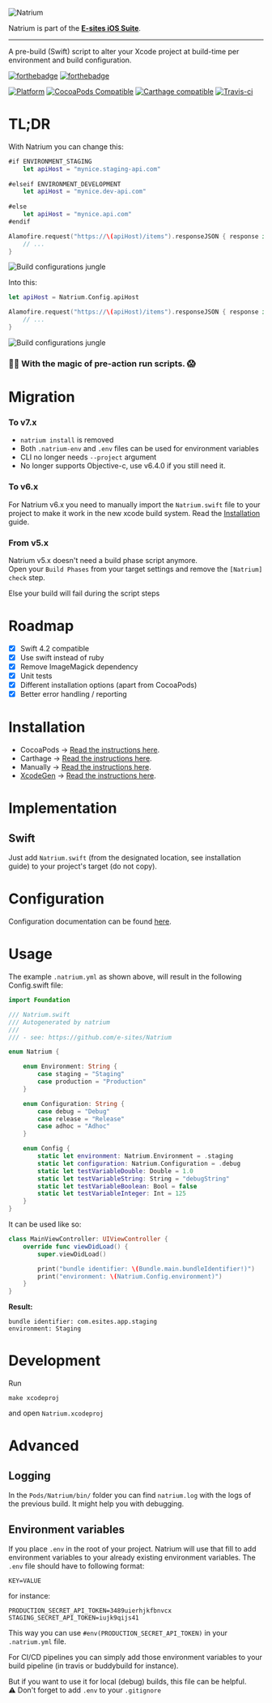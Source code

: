 ![Natrium](Assets/logo.png)

Natrium is part of the **[E-sites iOS Suite](https://github.com/e-sites/iOS-Suite)**.

---

A pre-build (Swift) script to alter your Xcode project at build-time per environment and build configuration.

[![forthebadge](http://forthebadge.com/images/badges/made-with-swift.svg)](http://forthebadge.com) [![forthebadge](http://forthebadge.com/images/badges/built-with-swag.svg)](http://forthebadge.com)

[![Platform](https://img.shields.io/cocoapods/p/Natrium.svg?style=flat)](https://cocoapods.org/pods/Natrium)
[![CocoaPods Compatible](https://img.shields.io/cocoapods/v/Natrium.svg)](https://cocoapods.org/pods/Natrium)
[![Carthage compatible](https://img.shields.io/badge/Carthage-compatible-4BC51D.svg?style=flat)](https://github.com/Carthage/Carthage)
[![Travis-ci](https://travis-ci.org/e-sites/Natrium.svg?branch=master&001)](https://travis-ci.org/e-sites/Natrium)

# TL;DR

With Natrium you can change this:

```swift
#if ENVIRONMENT_STAGING
    let apiHost = "mynice.staging-api.com"
    
#elseif ENVIRONMENT_DEVELOPMENT
    let apiHost = "mynice.dev-api.com"
    
#else
    let apiHost = "mynice.api.com"
#endif

Alamofire.request("https://\(apiHost)/items").responseJSON { response in
    // ...
}
```
![Build configurations jungle](Assets/build-configurations.png)

Into this:

```swift
let apiHost = Natrium.Config.apiHost

Alamofire.request("https://\(apiHost)/items").responseJSON { response in
    // ...
}
```
![Build configurations jungle](Assets/build-configurations-natrium.png)

### 🧙‍♂️ With the magic of pre-action run scripts. 😱

# Migration

### To v7.x
- `natrium install` is removed
- Both `.natrium-env` and `.env` files can be used for environment variables
- CLI no longer needs `--project` argument
- No longer supports Objective-c, use v6.4.0 if you still need it.

### To v6.x 
For Natrium v6.x you need to manually import the `Natrium.swift` file to your project to make it work in the new xcode build system. Read the [Installation](#installation) guide.

### From v5.x
Natrium v5.x doesn't need a build phase script anymore.    
Open your `Build Phases` from your target settings and remove the `[Natrium] check` step.    
    
Else your build will fail during the script steps

# Roadmap
- [x] Swift 4.2 compatible
- [x] Use swift instead of ruby
- [x] Remove ImageMagick dependency
- [x] Unit tests
- [x] Different installation options (apart from CocoaPods)
- [x] Better error handling / reporting

# Installation

- CocoaPods → [Read the instructions here](docs/INSTALL_COCOAPODS.md).
- Carthage → [Read the instructions here](docs/INSTALL_CARTHAGE.md).
- Manually → [Read the instructions here](docs/INSTALL_MANUALLY.md).
- [XcodeGen](https://github.com/yonaskolb/XcodeGen) → [Read the instructions here](docs/INSTALL_XCODEGEN.md).

# Implementation

## Swift
Just add `Natrium.swift` (from the designated location, see installation guide) to your project's target (do not copy).

# Configuration

Configuration documentation can be found [here](docs/CONFIGURATION.md).

# Usage

The example `.natrium.yml` as shown above, will result in the following Config.swift file:

```swift
import Foundation

/// Natrium.swift
/// Autogenerated by natrium
///
/// - see: https://github.com/e-sites/Natrium

enum Natrium {

    enum Environment: String {
        case staging = "Staging"
        case production = "Production"
    }

    enum Configuration: String {
        case debug = "Debug"
        case release = "Release"
        case adhoc = "Adhoc"
    }

    enum Config {
        static let environment: Natrium.Environment = .staging
        static let configuration: Natrium.Configuration = .debug
        static let testVariableDouble: Double = 1.0
        static let testVariableString: String = "debugString"
        static let testVariableBoolean: Bool = false
        static let testVariableInteger: Int = 125
    }
}
```

It can be used like so:

```swift
class MainViewController: UIViewController {
    override func viewDidLoad() {
        super.viewDidLoad()

        print("bundle identifier: \(Bundle.main.bundleIdentifier!)")
        print("environment: \(Natrium.Config.environment)")
    }
}
```

**Result:**

```
bundle identifier: com.esites.app.staging
environment: Staging
```

# Development

Run
 
```
make xcodeproj
```

and open `Natrium.xcodeproj`


# Advanced


## Logging

In the `Pods/Natrium/bin/` folder you can find `natrium.log` with the logs of the previous build. It might help you with debugging.

## Environment variables

If you place `.env` in the root of your project. Natrium will use that fill to add environment variables to your already existing environment variables.
The `.env` file should have to following format:

```
KEY=VALUE
```

for instance:

```
PRODUCTION_SECRET_API_TOKEN=3489uierhjkfbnvcx
STAGING_SECRET_API_TOKEN=iujk9qijs41
```

This way you can use `#env(PRODUCTION_SECRET_API_TOKEN)` in your `.natrium.yml` file.

For CI/CD pipelines you can simply add those environment variables to your build pipeline (in travis or buddybuild for instance).

But if you want to use it for local (debug) builds, this file can be helpful.   
⚠️ Don't forget to add `.env` to your `.gitignore`
